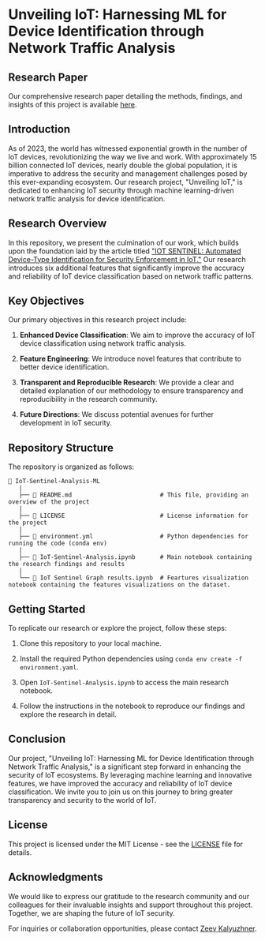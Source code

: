 # Unveiling IoT: Harnessing ML for Device Identification through Network Traffic Analysis

## Research Paper

Our comprehensive research paper detailing the methods, findings, and insights of this project is available [here]([https://www.example.com/your-research-paper.pdf](https://medium.com/@zeevikal/unveiling-iot-harnessing-ml-for-device-identification-through-network-traffic-analysis-8579d47524c5)).

## Introduction

As of 2023, the world has witnessed exponential growth in the number of IoT devices, revolutionizing the way we live and work. With approximately 15 billion connected IoT devices, nearly double the global population, it is imperative to address the security and management challenges posed by this ever-expanding ecosystem. Our research project, "Unveiling IoT," is dedicated to enhancing IoT security through machine learning-driven network traffic analysis for device identification.

## Research Overview

In this repository, we present the culmination of our work, which builds upon the foundation laid by the article titled ["IOT SENTINEL: Automated Device-Type Identification for Security Enforcement in IoT."](https://arxiv.org/pdf/1611.04880.pdf) Our research introduces six additional features that significantly improve the accuracy and reliability of IoT device classification based on network traffic patterns.

## Key Objectives

Our primary objectives in this research project include:

1. **Enhanced Device Classification**: We aim to improve the accuracy of IoT device classification using network traffic analysis.

2. **Feature Engineering**: We introduce novel features that contribute to better device identification.

3. **Transparent and Reproducible Research**: We provide a clear and detailed explanation of our methodology to ensure transparency and reproducibility in the research community.

4. **Future Directions**: We discuss potential avenues for further development in IoT security.

## Repository Structure

The repository is organized as follows:

```
📁 IoT-Sentinel-Analysis-ML
   |
   ├── 📄 README.md                         # This file, providing an overview of the project
   |
   ├── 📄 LICENSE                           # License information for the project
   |
   ├── 📄 environment.yml                   # Python dependencies for running the code (conda env)
   |
   ├── 📄 IoT-Sentinel-Analysis.ipynb       # Main notebook containing the research findings and results
   |
   └── 📄 IoT Sentinel Graph results.ipynb  # Feartures visualization notebook containing the features visualizations on the dataset.
```

## Getting Started

To replicate our research or explore the project, follow these steps:

1. Clone this repository to your local machine.

2. Install the required Python dependencies using `conda env create -f environment.yaml`.

3. Open `IoT-Sentinel-Analysis.ipynb` to access the main research notebook.

4. Follow the instructions in the notebook to reproduce our findings and explore the research in detail.

## Conclusion

Our project, "Unveiling IoT: Harnessing ML for Device Identification through Network Traffic Analysis," is a significant step forward in enhancing the security of IoT ecosystems. By leveraging machine learning and innovative features, we have improved the accuracy and reliability of IoT device classification. We invite you to join us on this journey to bring greater transparency and security to the world of IoT.

## License

This project is licensed under the MIT License - see the [LICENSE](LICENSE) file for details.

## Acknowledgments

We would like to express our gratitude to the research community and our colleagues for their invaluable insights and support throughout this project. Together, we are shaping the future of IoT security.

For inquiries or collaboration opportunities, please contact [Zeev Kalyuzhner](mailto:zeevikal@gmail.com).
